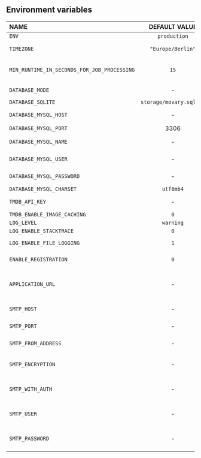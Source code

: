 ## Environment variables

| NAME                                        |      DEFAULT VALUE      | INFO                                                                    |
|:--------------------------------------------|:-----------------------:|:------------------------------------------------------------------------|
| `ENV`                                       |      `production`       |                                                                         |
| `TIMEZONE`                                  |    `"Europe/Berlin"`    | Supported timezones [here](https://www.php.net/manual/en/timezones.php) |
| `MIN_RUNTIME_IN_SECONDS_FOR_JOB_PROCESSING` |          `15`           | Minimum time between job processings                                    |
| `DATABASE_MODE`                             |            -            | **Required** `sqlite` or `mysql`                                        |
| `DATABASE_SQLITE`                           | `storage/movary.sqlite` |                                                                         |
| `DATABASE_MYSQL_HOST`                       |            -            | Required when mode is `mysql`                                           |
| `DATABASE_MYSQL_PORT`                       |          3306           |                                                                         |
| `DATABASE_MYSQL_NAME`                       |            -            | Required when mode is `mysql`                                           |
| `DATABASE_MYSQL_USER`                       |            -            | Required when mode is `mysql`                                           |
| `DATABASE_MYSQL_PASSWORD`                   |            -            | Required when mode is `mysql`                                           |
| `DATABASE_MYSQL_CHARSET`                    |        `utf8mb4`        |                                                                         |
| `TMDB_API_KEY`                              |            -            | **Required** (get key [here](https://www.themoviedb.org/settings/api))  |
| `TMDB_ENABLE_IMAGE_CACHING`                 |           `0`           |                                                                         |
| `LOG_LEVEL`                                 |        `warning`        |                                                                         |
| `LOG_ENABLE_STACKTRACE`                     |           `0`           |                                                                         |
| `LOG_ENABLE_FILE_LOGGING`                   |           `1`           | Log directory is at `storage/logs`                                      |
| `ENABLE_REGISTRATION`                       |           `0`           | Enables public user registration                                        |
| `APPLICATION_URL`                           |            -            | Public base url of the application (e.g. `htttp://localhost`)           |
| `SMTP_HOST`                                 |            -            | Required for sending emails                                             |
| `SMTP_PORT`                                 |            -            | Required for sending emails                                             |
| `SMTP_FROM_ADDRESS`                         |            -            | Required for sending emails                                             |
| `SMTP_ENCRYPTION`                           |            -            | Required for sending emails (SSL or TSL)                                |
| `SMTP_WITH_AUTH`                            |            -            | Required for sending emails (0 or 1)                                    |
| `SMTP_USER`                                 |            -            | Required if `SMTP_WITH_AUTH` is set to 1                                |
| `SMTP_PASSWORD`                             |            -            | Required if `SMTP_WITH_AUTH` is set to 1                                |
